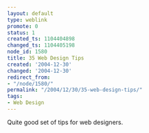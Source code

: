 ```yaml
---
layout: default
type: weblink
promote: 0
status: 1
created_ts: 1104404898
changed_ts: 1104405198
node_id: 1580
title: 35 Web Design Tips
created: '2004-12-30'
changed: '2004-12-30'
redirect_from:
- "/node/1580/"
permalink: "/2004/12/30/35-web-design-tips/"
tags:
- Web Design
---
```

Quite good set of tips for web designers.
